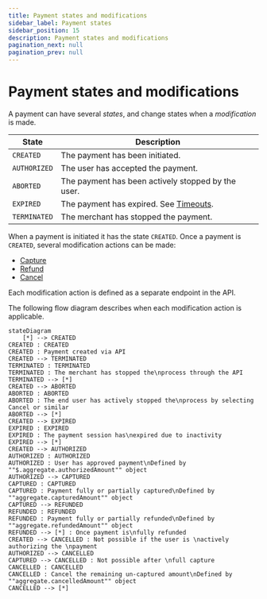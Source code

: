```yaml
---
title: Payment states and modifications
sidebar_label: Payment states
sidebar_position: 15
description: Payment states and modifications
pagination_next: null
pagination_prev: null
---
```


# Payment states and modifications

A payment can have several _states_, and change states when a
_modification_ is made.

| State         | Description   |
| ------------- | ------------- |
| `CREATED`     | The payment has been initiated. |
| `AUTHORIZED`  | The user has accepted the payment. |
| `ABORTED`     | The payment has been actively stopped by the user. |
| `EXPIRED`     | The payment has expired. See [Timeouts](https://developer.vippsmobilepay.com/docs/vipps-developers/common-topics/timeouts).|
| `TERMINATED`  | The merchant has stopped the payment. |

When a payment is initiated it has the state `CREATED`.
Once a payment is `CREATED`, several modification actions can be made:

* [Capture](./operations/capture.md)
* [Refund](./operations/refund.md)
* [Cancel](./operations/cancel.md)

Each modification action is defined as a separate endpoint in the API.

The following flow diagram describes when each modification action is applicable.

``` mermaid
stateDiagram
    [*] --> CREATED
CREATED : CREATED
CREATED : Payment created via API
CREATED --> TERMINATED
TERMINATED : TERMINATED
TERMINATED : The merchant has stopped the\nprocess through the API
TERMINATED --> [*]
CREATED --> ABORTED
ABORTED : ABORTED
ABORTED : The end user has actively stopped the\nprocess by selecting Cancel or similar
ABORTED --> [*]
CREATED --> EXPIRED
EXPIRED : EXPIRED
EXPIRED : The payment session has\nexpired due to inactivity
EXPIRED --> [*]
CREATED --> AUTHORIZED
AUTHORIZED : AUTHORIZED
AUTHORIZED : User has approved payment\nDefined by ""$.aggregate.authorizedAmount"" object
AUTHORIZED --> CAPTURED
CAPTURED : CAPTURED
CAPTURED : Payment fully or partially captured\nDefined by ""aggregate.capturedAmount"" object
CAPTURED --> REFUNDED
REFUNDED : REFUNDED
REFUNDED : Payment fully or partially refunded\nDefined by ""aggregate.refundedAmount"" object
REFUNDED --> [*] : Once payment is\nfully refunded
CREATED --> CANCELLED : Not possible if the user is \nactively authorizing the \npayment
AUTHORIZED --> CANCELLED
CAPTURED --> CANCELLED : Not possible after \nfull capture
CANCELLED : CANCELLED
CANCELLED : Cancel the remaining un-captured amount\nDefined by ""aggregate.cancelledAmount"" object
CANCELLED --> [*]
```
